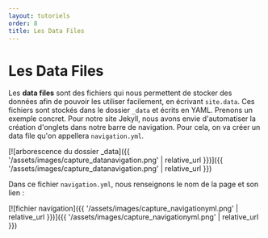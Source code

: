 ```yaml
---
layout: tutoriels
order: 8
title: Les Data Files
---
```

# Les Data Files

Les **data files** sont des fichiers qui nous permettent de stocker des données afin de pouvoir les utiliser facilement, en écrivant `site.data`. Ces fichiers sont stockés dans le dossier `_data` et écrits en YAML. Prenons un exemple concret. Pour notre site Jekyll, nous avons envie d'automatiser la création d'onglets dans notre barre de navigation. Pour cela, on va créer un data file qu'on appellera `navigation.yml`.

[![arborescence du dossier _data]({{ '/assets/images/capture_datanavigation.png' | relative_url }})]({{ '/assets/images/capture_datanavigation.png' | relative_url }})

Dans ce fichier `navigation.yml`, nous renseignons le nom de la page et son lien :

[![fichier navigation]({{ '/assets/images/capture_navigationyml.png' | relative_url }})]({{ '/assets/images/capture_navigationyml.png' | relative_url }})


